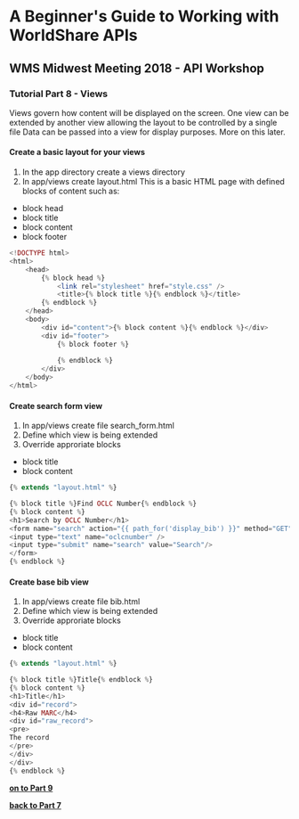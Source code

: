 # A Beginner's Guide to Working with WorldShare APIs
## WMS Midwest Meeting 2018 - API Workshop
### Tutorial Part 8 - Views
Views govern how content will be displayed on the screen. 
One view can be extended by another view allowing the layout to be controlled by a single file
Data can be passed into a view for display purposes. More on this later.
#### Create a basic layout for your views
1. In the app directory create a views directory
2. In app/views create layout.html
This is a basic HTML page with defined blocks of content such as:
- block head
- block title
- block content
- block footer
```php
<!DOCTYPE html>
<html>
    <head>
        {% block head %}
            <link rel="stylesheet" href="style.css" />
            <title>{% block title %}{% endblock %}</title>
        {% endblock %}
    </head>
    <body>
        <div id="content">{% block content %}{% endblock %}</div>
        <div id="footer">
            {% block footer %}
                
            {% endblock %}
        </div>
    </body>
</html>
```
#### Create search form view
1. In app/views create file search_form.html
2. Define which view is being extended
3. Override approriate blocks
- block title
- block content
```php
{% extends "layout.html" %}

{% block title %}Find OCLC Number{% endblock %}
{% block content %}
<h1>Search by OCLC Number</h1>
<form name="search" action="{{ path_for('display_bib') }}" method="GET">
<input type="text" name="oclcnumber" />
<input type="submit" name="search" value="Search"/>
</form>
{% endblock %}
```
#### Create base bib view
1. In app/views create file bib.html
2. Define which view is being extended
3. Override approriate blocks
- block title
- block content
```php
{% extends "layout.html" %}

{% block title %}Title{% endblock %}
{% block content %}
<h1>Title</h1>
<div id="record">
<h4>Raw MARC</h4>
<div id="raw_record">
<pre>
The record
</pre>
</div>
</div>
{% endblock %}
```

**[on to Part 9](tutorial-09.md)**

**[back to Part 7](tutorial-07.md)**